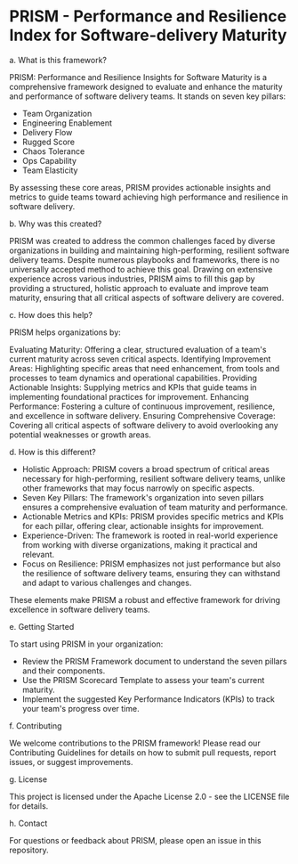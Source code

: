 # PRISM - Performance and Resilience Index for Software-delivery Maturity

a. What is this framework?

PRISM: Performance and Resilience Insights for Software Maturity is a comprehensive framework designed to evaluate and enhance the maturity and performance of software delivery teams. It stands on seven key pillars: 
- Team Organization
- Engineering Enablement
- Delivery Flow
- Rugged Score
- Chaos Tolerance
- Ops Capability
- Team Elasticity

By assessing these core areas, PRISM provides actionable insights and metrics to guide teams toward achieving high performance and resilience in software delivery.

b. Why was this created?

PRISM was created to address the common challenges faced by diverse organizations in building and maintaining high-performing, resilient software delivery teams. Despite numerous playbooks and frameworks, there is no universally accepted method to achieve this goal. Drawing on extensive experience across various industries, PRISM aims to fill this gap by providing a structured, holistic approach to evaluate and improve team maturity, ensuring that all critical aspects of software delivery are covered.

c. How does this help?

PRISM helps organizations by:

Evaluating Maturity: Offering a clear, structured evaluation of a team's current maturity across seven critical aspects.
Identifying Improvement Areas: Highlighting specific areas that need enhancement, from tools and processes to team dynamics and operational capabilities.
Providing Actionable Insights: Supplying metrics and KPIs that guide teams in implementing foundational practices for improvement.
Enhancing Performance: Fostering a culture of continuous improvement, resilience, and excellence in software delivery.
Ensuring Comprehensive Coverage: Covering all critical aspects of software delivery to avoid overlooking any potential weaknesses or growth areas.

d. How is this different?

- Holistic Approach: PRISM covers a broad spectrum of critical areas necessary for high-performing, resilient software delivery teams, unlike other frameworks that may focus narrowly on specific aspects.
- Seven Key Pillars: The framework's organization into seven pillars ensures a comprehensive evaluation of team maturity and performance.
- Actionable Metrics and KPIs: PRISM provides specific metrics and KPIs for each pillar, offering clear, actionable insights for improvement.
- Experience-Driven: The framework is rooted in real-world experience from working with diverse organizations, making it practical and relevant.
- Focus on Resilience: PRISM emphasizes not just performance but also the resilience of software delivery teams, ensuring they can withstand and adapt to various challenges and changes.

These elements make PRISM a robust and effective framework for driving excellence in software delivery teams.


e. Getting Started

To start using PRISM in your organization:

- Review the PRISM Framework document to understand the seven pillars and their components.
- Use the PRISM Scorecard Template to assess your team's current maturity.
- Implement the suggested Key Performance Indicators (KPIs) to track your team's progress over time.

f. Contributing

We welcome contributions to the PRISM framework! Please read our Contributing Guidelines for details on how to submit pull requests, report issues, or suggest improvements.

g. License

This project is licensed under the Apache License 2.0 - see the LICENSE file for details.

h. Contact

For questions or feedback about PRISM, please open an issue in this repository.
